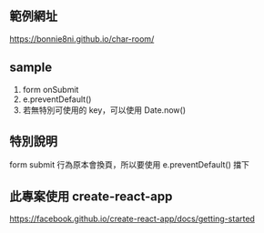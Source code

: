 ## 範例網址

https://bonnie8ni.github.io/char-room/

## sample

1. form onSubmit
2. e.preventDefault()
3. 若無特別可使用的 key，可以使用 Date.now()

## 特別說明

form submit 行為原本會換頁，所以要使用 e.preventDefault() 擋下

## 此專案使用 create-react-app

https://facebook.github.io/create-react-app/docs/getting-started
